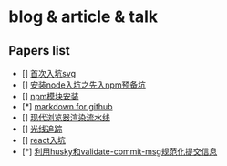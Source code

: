 # blog & article & talk

## Papers list
- [] [首次入坑svg](https://jasonchen1982.github.io/blog/papers/2014-12-01-首次入坑svg.md)
- [] [安装node入坑之先入npm预备坑]()
- [] [npm模块安装]()
- [*] [markdown for github]()
- [] [现代浏览器渲染流水线]()
- [] [光线追踪]()
- [] [react入坑]()
- [*] [利用husky和validate-commit-msg规范化提交信息](https://jasonchen1982.github.io/blog/papers/2017-02-14-利用husky和validate-commit-msg规范化提交信息)